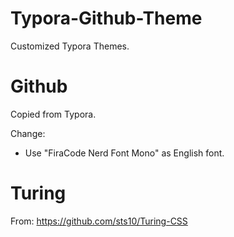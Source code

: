 # Typora-Github-Theme
Customized Typora Themes. 

# Github
Copied from Typora.

Change:
* Use "FiraCode Nerd Font Mono" as English font.
# Turing

From: https://github.com/sts10/Turing-CSS
